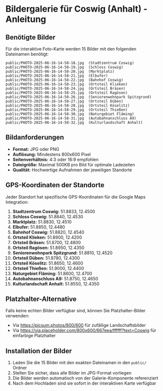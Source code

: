 # Bildergalerie für Coswig (Anhalt) - Anleitung

## Benötigte Bilder

Für die interaktive Foto-Karte werden 15 Bilder mit den folgenden Dateinamen benötigt:

```
public/PHOTO-2025-06-16-14-58-18.jpg  (Stadtzentrum Coswig)
public/PHOTO-2025-06-16-14-58-19.jpg  (Schloss Coswig)
public/PHOTO-2025-06-16-14-58-20.jpg  (Marktplatz)
public/PHOTO-2025-06-16-14-58-21.jpg  (Elbufer)
public/PHOTO-2025-06-16-14-58-22.jpg  (Bahnhof Coswig)
public/PHOTO-2025-06-16-14-58-23.jpg  (Ortsteil Klieken)
public/PHOTO-2025-06-16-14-58-24.jpg  (Ortsteil Bräsen)
public/PHOTO-2025-06-16-14-58-25.jpg  (Ortsteil Ragösen)
public/PHOTO-2025-06-16-14-58-26.jpg  (Seniorenwohnpark Spitzgrund)
public/PHOTO-2025-06-16-14-58-27.jpg  (Ortsteil Düben)
public/PHOTO-2025-06-16-14-58-28.jpg  (Ortsteil Köselitz)
public/PHOTO-2025-06-16-14-58-29.jpg  (Ortsteil Thießen)
public/PHOTO-2025-06-16-14-58-30.jpg  (Naturgebiet Fläming)
public/PHOTO-2025-06-16-14-58-31.jpg  (Autobahnanschluss A9)
public/PHOTO-2025-06-16-14-58-32.jpg  (Kulturlandschaft Anhalt)
```

## Bildanforderungen

- **Format:** JPG oder PNG
- **Auflösung:** Mindestens 800x600 Pixel
- **Seitenverhältnis:** 4:3 oder 16:9 empfohlen
- **Dateigröße:** Maximal 500KB pro Bild für optimale Ladezeiten
- **Qualität:** Hochwertige Aufnahmen der jeweiligen Standorte

## GPS-Koordinaten der Standorte

Jeder Standort hat spezifische GPS-Koordinaten für die Google Maps Integration:

1. **Stadtzentrum Coswig:** 51.8833, 12.4500
2. **Schloss Coswig:** 51.8840, 12.4530
3. **Marktplatz:** 51.8830, 12.4510
4. **Elbufer:** 51.8850, 12.4480
5. **Bahnhof Coswig:** 51.8820, 12.4540
6. **Ortsteil Klieken:** 51.8900, 12.4200
7. **Ortsteil Bräsen:** 51.8700, 12.4800
8. **Ortsteil Ragösen:** 51.8950, 12.4350
9. **Seniorenwohnpark Spitzgrund:** 51.8810, 12.4520
10. **Ortsteil Düben:** 51.8780, 12.4300
11. **Ortsteil Köselitz:** 51.8650, 12.4600
12. **Ortsteil Thießen:** 51.9000, 12.4400
13. **Naturgebiet Fläming:** 51.8600, 12.4700
14. **Autobahnanschluss A9:** 51.8750, 12.4650
15. **Kulturlandschaft Anhalt:** 51.8550, 12.4350

## Platzhalter-Alternative

Falls keine echten Bilder verfügbar sind, können Sie Platzhalter-Bilder verwenden:
- Via https://picsum.photos/800/600 für zufällige Landschaftsbilder
- Via https://via.placeholder.com/800x600/667eea/ffffff?text=Coswig für einfarbige Platzhalter

## Installation der Bilder

1. Laden Sie die 15 Bilder mit den exakten Dateinamen in den `public/` Ordner
2. Stellen Sie sicher, dass alle Bilder im JPG-Format vorliegen
3. Die Bilder werden automatisch von der Galerie-Komponente referenziert
4. Nach dem Hochladen sind sie sofort in der interaktiven Karte verfügbar 